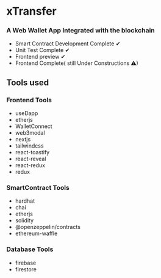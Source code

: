 # xTransfer
 
 ### A Web Wallet App Integrated with the blockchain

  - Smart Contract Development Complete ✔
  - Unit Test Complete  ✔
  - Frontend preview ✔
  - Frontend Complete( still Under Constructions ⚠)
  
  
  ## Tools used
  
  ### Frontend Tools
  
  - useDapp
  - etherjs
  - WalletConnect
  - web3modal
  - nextjs
  - tailwindcss
  - react-toastify
  - react-reveal
  - react-redux
  - redux
 
  
   ### SmartContract Tools
  - hardhat
  - chai
  - etherjs
  - solidity
  - @openzeppelin/contracts
  - ethereum-waffle
  
   ### Database Tools
   - firebase
   - firestore
   

  


 


